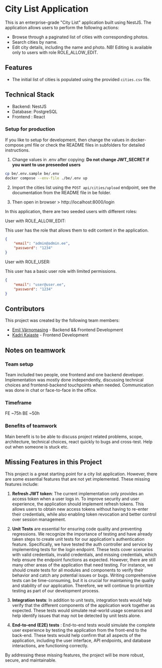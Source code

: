 # City List Application

This is an enterprise-grade "City List" application built using NestJS. The application allows users to perform the
following actions:

-   Browse through a paginated list of cities with corresponding photos.
-   Search cities by name.
-   Edit city details, including the name and photo. NB! Editing is available only to users with role ROLE_ALLOW_EDIT.

## Features

-   The initial list of cities is populated using the provided `cities.csv` file.

## Technical Stack

-   Backend: NestJS
-   Database: PostgreSQL
-   Frontend : React

### Setup for production

If you like to setup for development, then change the values in docker-compose.yml file or check the README files in subfolders for detailed instructions.

1. Change values in .env after copying:
   **Do not change JWT_SECRET if you want to use preseeded users**

```bash
cp be/.env.sample be/.env
docker compose --env-file ./be/.env up
```

2. Import the cities list using the `POST api/cities/upload` endpoint, see the documentation from the README file in be folder.

3. Then open in browser > http://localhost:8000/login

In this application, there are two seeded users with different roles:

User with ROLE_ALLOW_EDIT:

This user has the role that allows them to edit content in the application.

```json
{
    "email": "admin@admin.ee",
    "password": "1234"
}
```

User with ROLE_USER:

This user has a basic user role with limited permissions.

```json
{
    "email": "user@user.ee",
    "password": "1234"
}
```

## Contributors

This project was created by the following team members:

-   [Emil Värnomasing](https://github.com/3mil1) - Backend && Frontend Development
-   [Kadri Kajaste](https://github.com/kkajaste) - Frontend Development

## Notes on teamwork

### Team setup

Team included two people, one frontend and one backend developer. Implementation was mostly done independently,
discussing technical choices and frontend-backend touchpoints when needed.
Communication was done in chat or face-to-face in the office.

### Timeframe

FE ~75h
BE ~50h

### Benefits of teamwork

Main benefit is to be able to discuss project related problems, scope, architecture, technical choices, react quickly to
bugs and cross-test. Help out when someone is stuck etc.

## Missing Features in this Project

This project is a great starting point for a city list application. However, there are some essential features that are
not yet implemented. These missing features include:

1. **Refresh JWT token**: The current implementation only provides an access token when a user logs in. To improve
   security and
   user experience, the application should implement refresh tokens. This allows users to obtain new access tokens
   without
   having to re-enter their credentials, while also enabling token revocation and better control over session
   management.
2. **Unit Tests** are essential for ensuring code quality and preventing regressions. We recognize the importance of
   testing and have already taken steps to create unit tests for our application's authentication feature. Specifically,
   we have tested the auth controller and service by implementing tests for the login endpoint. These tests cover
   scenarios with valid credentials, invalid credentials, and missing credentials, which help ensure the endpoint
   functions as expected. However, there are still many other areas of the application that need testing. For instance,
   we should create tests for
   all modules and components to verify their behavior and catch any potential issues or bugs. Writing comprehensive
   tests
   can be time-consuming, but it is crucial for maintaining the quality and stability of our application. Therefore, we
   will continue to prioritize testing as part of our development process.

3. **Integration tests**: In addition to unit tests, integration tests would help verify that the different components
   of the application work together as expected. These tests would simulate real-world usage scenarios and help identify
   issues that may not be detected by unit tests alone.

4. **End-to-end (E2E) tests** : End-to-end tests would simulate the complete user experience by testing the application
   from the front-end to the back-end. These tests would help confirm that all aspects of the application, including the
   user interface, API endpoints, and database interactions, are functioning correctly.

By addressing these missing features, the project will be more robust, secure, and maintainable.
